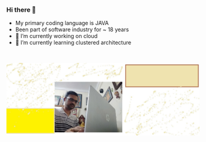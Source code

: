 ### Hi there 👋
- My primary coding language is JAVA
- Been part of software industry for ~ 18 years
- 🔭 I’m currently working on cloud
- 🌱 I’m currently learning clustered architecture
<br>
<p>
    <img src="cover7.jpg"/>
</p>
<!--
**kannanve/kannanve** is a ✨ _special_ ✨ repository because its `README.md` (this file) appears on your GitHub profile.

Here are some ideas to get you started:
- 🔭 I’m currently working on ...
- 🌱 I’m currently learning ...
- 👯 I’m looking to collaborate on ...
- 🤔 I’m looking for help with ...
- 💬 Ask me about ...
- 📫 How to reach me: ...
- 😄 Pronouns: ...
- ⚡ Fun fact: ...
-->
